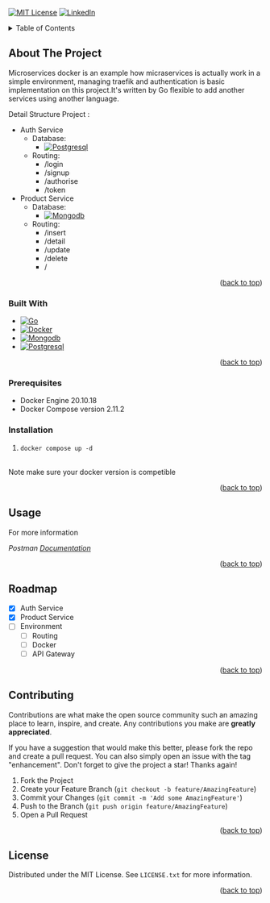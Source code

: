 <a name="readme-top"></a>

[![MIT License][license-shield]][license-url]
[![LinkedIn][linkedin-shield]][linkedin-url]

<!-- TABLE OF CONTENTS -->
<details>
  <summary>Table of Contents</summary>
  <ol>
    <li>
      <a href="#about-the-project">About The Project</a>
      <ul>
        <li><a href="#built-with">Built With</a></li>
      </ul>
    </li>
    <li><a href="#prerequisites">Prerequisites</a></li>
    <li><a href="#installation">Installation</a></li>
    <li><a href="#usage">Usage</a></li>
    <li><a href="#roadmap">Roadmap</a></li>
    <li><a href="#contributing">Contributing</a></li>
    <li><a href="#license">License</a></li>
  </ol>
</details>



<!-- ABOUT THE PROJECT -->
## About The Project

Microservices docker is an example how micraservices is actually work in a simple environment, managing traefik and authentication is basic implementation on this project.It's written by Go flexible to add another services using another language. 

Detail Structure Project :
* Auth Service
  * Database:
    * [![Postgresql][Postgresql.com]][Postgresql-url]
  * Routing:
    * /login
    * /signup
    * /authorise
    * /token
* Product Service
  * Database:
    * [![Mongodb][Mongodb.com]][Mongodb-url]
  * Routing:
    * /insert
    * /detail
    * /update
    * /delete
    * /

<p align="right">(<a href="#readme-top">back to top</a>)</p>



### Built With

* [![Go][Go.com]][Go-url]
* [![Docker][Docker.com]][Docker-url]
* [![Mongodb][Mongodb.com]][Mongodb-url]
* [![Postgresql][Postgresql.com]][Postgresql-url]


<p align="right">(<a href="#readme-top">back to top</a>)</p>

### Prerequisites
* Docker Engine 20.10.18
* Docker Compose version 2.11.2

### Installation
1. ```docker compose up -d```
<br />
Note make sure your docker version is competible
<p align="right">(<a href="#readme-top">back to top</a>)</p>



<!-- USAGE EXAMPLES -->
## Usage

For more information 

_Postman [Documentation](https://www.postman.com/belivine/workspace/microservices-docker)_

<p align="right">(<a href="#readme-top">back to top</a>)</p>



<!-- ROADMAP -->
## Roadmap

- [x] Auth Service
- [x] Product Service
- [ ] Environment
    - [ ] Routing
    - [ ] Docker
    - [ ] API Gateway

<p align="right">(<a href="#readme-top">back to top</a>)</p>



<!-- CONTRIBUTING -->
## Contributing

Contributions are what make the open source community such an amazing place to learn, inspire, and create. Any contributions you make are **greatly appreciated**.

If you have a suggestion that would make this better, please fork the repo and create a pull request. You can also simply open an issue with the tag "enhancement".
Don't forget to give the project a star! Thanks again!

1. Fork the Project
2. Create your Feature Branch (`git checkout -b feature/AmazingFeature`)
3. Commit your Changes (`git commit -m 'Add some AmazingFeature'`)
4. Push to the Branch (`git push origin feature/AmazingFeature`)
5. Open a Pull Request

<p align="right">(<a href="#readme-top">back to top</a>)</p>


<!-- LICENSE -->
## License

Distributed under the MIT License. See `LICENSE.txt` for more information.

<p align="right">(<a href="#readme-top">back to top</a>)</p>

<!-- MARKDOWN LINKS & IMAGES -->
<!-- https://www.markdownguide.org/basic-syntax/#reference-style-links -->
[license-shield]: https://img.shields.io/github/license/briankliwon/microservices-docker
[license-url]: https://github.com/briankliwon/microservices-docker/blob/master/LICENSE
[linkedin-shield]: https://img.shields.io/badge/-LinkedIn-black.svg?style=flat&logo=linkedin&colorB=555
[linkedin-url]: https://www.linkedin.com/in/muhammad-saiful-abdulah-079545186/
[Design-url]:https://www.figma.com/file/JrLuk8F8CwUI7QUBTkSh3G/Microservices-Docker?node-id=0%3A1
[product-screenshot]: images/screenshot.png
[GO.com]:https://img.shields.io/badge/GO%201.19-0769AD?style=flat&logo=go&logoColor=white
[GO-Url]:https://go.dev/
[Docker.com]:https://img.shields.io/badge/docker-003f8c?style=flat&logo=docker&logoColor=white
[Docker-Url]:https://www.docker.com/
[Mongodb.com]:https://img.shields.io/badge/mongodb-116149?style=flat&logo=mongodb&logoColor=white
[Mongodb-Url]:https://www.mongodb.com/
[Postgresql.com]:https://img.shields.io/badge/postgresql-32658f?style=flat&logo=postgresql&logoColor=white
[Postgresql-Url]:https://www.postgresql.org/
[Redis.com]:https://img.shields.io/badge/redis-d82c20?style=flat&logo=redis&logoColor=white
[Redis-Url]:https://redis.io/
